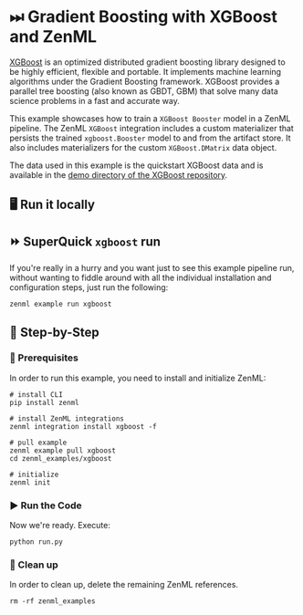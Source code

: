 # ⏭ Gradient Boosting with XGBoost and ZenML

[XGBoost](https://xgboost.readthedocs.io/en/latest/) is an optimized distributed gradient boosting library designed to be highly efficient, flexible and portable. It implements machine learning algorithms under the Gradient Boosting framework. XGBoost provides a parallel tree boosting (also known as GBDT, GBM) that solve many data science problems in a fast and accurate way. 

This example showcases how to train a `XGBoost Booster` model in a ZenML pipeline. The ZenML `XGBoost` integration includes a custom materializer that persists the trained `xgboost.Booster` model to and from the artifact store. It also includes materializers for the custom `XGBoost.DMatrix` data object.

The data used in this example is the quickstart XGBoost data and is available in the [demo directory of the XGBoost repository](https://github.com/dmlc/xgboost/tree/master/demo/data).

## 🖥 Run it locally

## ⏩ SuperQuick `xgboost` run

If you're really in a hurry and you want just to see this example pipeline run,
without wanting to fiddle around with all the individual installation and
configuration steps, just run the following:

```shell
zenml example run xgboost
```

## 👣 Step-by-Step

### 📄 Prerequisites
In order to run this example, you need to install and initialize ZenML:

```shell
# install CLI
pip install zenml

# install ZenML integrations
zenml integration install xgboost -f

# pull example
zenml example pull xgboost
cd zenml_examples/xgboost

# initialize
zenml init
```

### ▶️ Run the Code
Now we're ready. Execute:

```shell
python run.py
```

### 🧽 Clean up
In order to clean up, delete the remaining ZenML references.

```shell
rm -rf zenml_examples
```